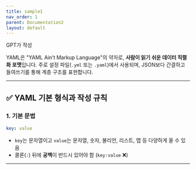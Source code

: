 ```yaml
---
title: sample1
nav_order: 1
parent: Documentation2
layout: default
---
```


GPT가 작성

YAML은 "YAML Ain’t Markup Language"의 약자로, **사람이 읽기 쉬운 데이터 직렬화 포맷**입니다. 주로 설정 파일(`.yml` 또는 `.yaml`)에서 사용되며, JSON보다 간결하고 들여쓰기를 통해 계층 구조를 표현합니다.

---

## ✅ YAML 기본 형식과 작성 규칙

### 1. **기본 문법**

```yaml
key: value
```

* `key`는 문자열이고 `value`는 문자열, 숫자, 불리언, 리스트, 맵 등 다양하게 올 수 있음
* 콜론(`:`) 뒤에 **공백**이 반드시 있어야 함 (`key:value` ❌)

---
